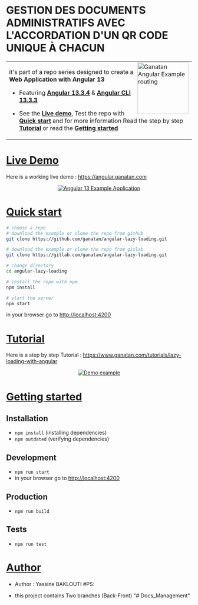 # GESTION DES DOCUMENTS ADMINISTRATIFS AVEC L'ACCORDATION D'UN QR CODE UNIQUE À CHACUN 

<table>
<tr>
<td>
  <a href="https://www.ganatan.com/en">
    <img src="./img/ganatan-about-github.png" align="right"
    alt="Ganatan Angular Example routing" width="140" height="140">
  </a>

it's part of a repo series designed to create a **Web Application with Angular 13**


* Featuring [**Angular 13.3.4**](https://github.com/angular/angular/releases) & [**Angular CLI 13.3.3**](https://github.com/angular/angular-cli/releases/)


* See the [**Live demo**](#live-demo), Test the repo with [**Quick start**](#quick-start) and for more information Read the step by step [**Tutorial**](#tutorial) or read the [**Getting started**](#getting-started)

</td>
</tr>
</table>

# [Live Demo](#live-demo)
Here is a working live demo :  https://angular.ganatan.com

<p align="center">
  <p align="center">
    <a href="https://angular.ganatan.com/">
      <img src="https://media.giphy.com/media/9BuBBLc7keCgRojp92/giphy.gif" alt="Angular 13 Example 
      Application"/>
    </a>
  </p>
</p>

# [Quick start](#quick-start)

```bash
# choose a repo
# download the example or clone the repo from github
git clone https://github.com/ganatan/angular-lazy-loading.git

# download the example or clone the repo from gitlab
git clone https://gitlab.com/ganatan/angular-lazy-loading.git

# change directory
cd angular-lazy-loading

# install the repo with npm
npm install

# start the server
npm start

```
in your browser go to [http://localhost:4200](http://localhost:4200) 


# [Tutorial](#quick-start)

Here is a step by step Tutorial :  https://www.ganatan.com/tutorials/lazy-loading-with-angular

<p align="center">
  <a href="https://www.ganatan.com/tutorials/lazy-loading-with-angular">
    <img src="https://api.ganatan.com/articles/img/tutorial-lazy-loading-avec-angular.png" alt="Demo example"/>
  </a>
</p>

# [Getting started](#getting-started)


## Installation
* `npm install` (installing dependencies)
* `npm outdated` (verifying dependencies)

## Development
* `npm run start`
* in your browser go to [http://localhost:4200](http://localhost:4200) 

## Production 
* `npm run build`

## Tests
* `npm run test`

# [Author](#author)
* Author  : Yassine BAKLOUTI
#PS:
- this project contains Two branches (Back-Front)
"# Docs_Management" 
